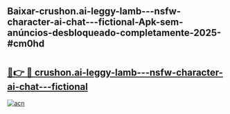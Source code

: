 ## Baixar-crushon.ai-leggy-lamb---nsfw-character-ai-chat---fictional-Apk-sem-anúncios-desbloqueado-completamente-2025-#cm0hd

# <h2><a href="https://ainizakaria.my?title=crushon.ai-leggy-lamb---nsfw-character-ai-chat---fictional&ref=20M">🔗👉 🔴 crushon.ai-leggy-lamb---nsfw-character-ai-chat---fictional</a></h2>

[![acn](https://github.com/user-attachments/assets/0f9c940e-d8b0-45ae-aac7-cd30a18b3e1c)](https://ainizakaria.my?title=crushon.ai-leggy-lamb---nsfw-character-ai-chat---fictional&ref=20M)

